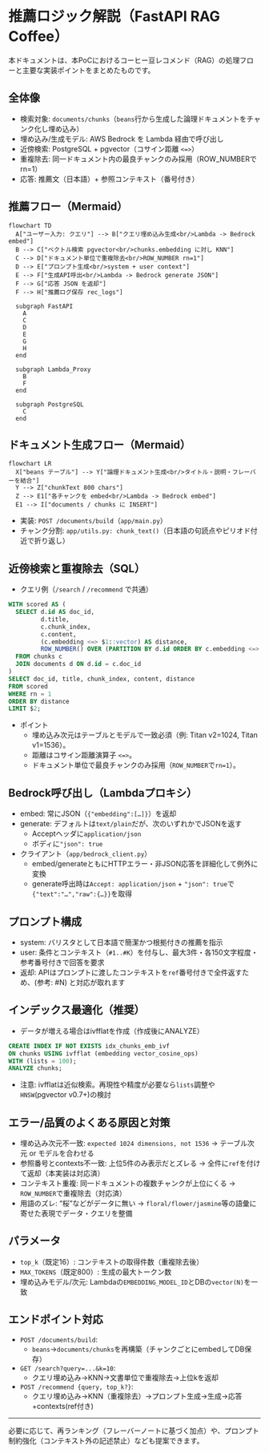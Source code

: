 # 推薦ロジック解説（FastAPI RAG Coffee）

本ドキュメントは、本PoCにおけるコーヒー豆レコメンド（RAG）の処理フローと主要な実装ポイントをまとめたものです。

## 全体像

- 検索対象: `documents/chunks`（`beans`行から生成した論理ドキュメントをチャンク化し埋め込み）
- 埋め込み/生成モデル: AWS Bedrock を Lambda 経由で呼び出し
- 近傍検索: PostgreSQL + pgvector（コサイン距離 `<=>`）
- 重複除去: 同一ドキュメント内の最良チャンクのみ採用（ROW_NUMBERでrn=1）
- 応答: 推薦文（日本語）+ 参照コンテキスト（番号付き）

## 推薦フロー（Mermaid）

```mermaid
flowchart TD
  A["ユーザー入力: クエリ"] --> B["クエリ埋め込み生成<br/>Lambda -> Bedrock embed"]
  B --> C["ベクトル検索 pgvector<br/>chunks.embedding に対し KNN"]
  C --> D["ドキュメント単位で重複除去<br/>ROW_NUMBER rn=1"]
  D --> E["プロンプト生成<br/>system + user context"]
  E --> F["生成API呼出<br/>Lambda -> Bedrock generate JSON"]
  F --> G["応答 JSON を返却"]
  F --> H["推薦ログ保存 rec_logs"]

  subgraph FastAPI
    A
    C
    D
    E
    G
    H
  end

  subgraph Lambda_Proxy
    B
    F
  end

  subgraph PostgreSQL
    C
  end
```

## ドキュメント生成フロー（Mermaid）

```mermaid
flowchart LR
  X["beans テーブル"] --> Y["論理ドキュメント生成<br/>タイトル・説明・フレーバーを結合"]
  Y --> Z["chunkText 800 chars"]
  Z --> E1["各チャンクを embed<br/>Lambda -> Bedrock embed"]
  E1 --> I["documents / chunks に INSERT"]
```

- 実装: `POST /documents/build`（`app/main.py`）
- チャンク分割: `app/utils.py: chunk_text()`（日本語の句読点やピリオド付近で折り返し）

## 近傍検索と重複除去（SQL）

- クエリ例（`/search` / `/recommend` で共通）

```sql
WITH scored AS (
  SELECT d.id AS doc_id,
         d.title,
         c.chunk_index,
         c.content,
         (c.embedding <=> $1::vector) AS distance,
         ROW_NUMBER() OVER (PARTITION BY d.id ORDER BY c.embedding <=> $1::vector) AS rn
  FROM chunks c
  JOIN documents d ON d.id = c.doc_id
)
SELECT doc_id, title, chunk_index, content, distance
FROM scored
WHERE rn = 1
ORDER BY distance
LIMIT $2;
```

- ポイント
  - 埋め込み次元はテーブルとモデルで一致必須（例: Titan v2=1024, Titan v1=1536）。
  - 距離はコサイン距離演算子 `<=>`。
  - ドキュメント単位で最良チャンクのみ採用（`ROW_NUMBER`で`rn=1`）。

## Bedrock呼び出し（Lambdaプロキシ）

- embed: 常にJSON（`{"embedding":[…]}`）を返却
- generate: デフォルトは`text/plain`だが、次のいずれかでJSONを返す
  - Acceptヘッダに`application/json`
  - ボディに`"json": true`
- クライアント（`app/bedrock_client.py`）
  - embed/generateともにHTTPエラー・非JSON応答を詳細化して例外に変換
  - generate呼出時は`Accept: application/json` + `"json": true`で`{"text":"…","raw":{…}}`を取得

## プロンプト構成

- system: バリスタとして日本語で簡潔かつ根拠付きの推薦を指示
- user: 条件とコンテキスト（`#1..#K`）を付与し、最大3件・各150文字程度・参考番号付きで回答を要求
- 返却: APIはプロンプトに渡したコンテキストを`ref`番号付きで全件返すため、(参考: #N) と対応が取れます

## インデックス最適化（推奨）

- データが増える場合はivfflatを作成（作成後にANALYZE）

```sql
CREATE INDEX IF NOT EXISTS idx_chunks_emb_ivf
ON chunks USING ivfflat (embedding vector_cosine_ops)
WITH (lists = 100);
ANALYZE chunks;
```

- 注意: ivfflatは近似検索。再現性や精度が必要なら`lists`調整や`HNSW`(pgvector v0.7+)の検討

## エラー/品質のよくある原因と対策

- 埋め込み次元不一致: `expected 1024 dimensions, not 1536` → テーブル次元 or モデルを合わせる
- 参照番号とcontexts不一致: 上位5件のみ表示だとズレる → 全件に`ref`を付けて返却（本実装は対応済）
- コンテキスト重複: 同一ドキュメントの複数チャンクが上位にくる → `ROW_NUMBER`で重複除去（対応済）
- 用語のズレ: “桜”などがデータに無い → `floral/flower/jasmine`等の語彙に寄せた表現でデータ・クエリを整備

## パラメータ

- `top_k`（既定16）: コンテキストの取得件数（重複除去後）
- `MAX_TOKENS`（既定800）: 生成の最大トークン数
- 埋め込みモデル/次元: Lambdaの`EMBEDDING_MODEL_ID`とDBの`vector(N)`を一致

## エンドポイント対応

- `POST /documents/build`:
  - `beans`→`documents/chunks`を再構築（チャンクごとにembedしてDB保存）
- `GET /search?query=...&k=10`:
  - クエリ埋め込み→KNN→文書単位で重複除去→上位kを返却
- `POST /recommend {query, top_k?}`:
  - クエリ埋め込み→KNN（重複除去）→プロンプト生成→生成→応答+contexts(ref付き)

---

必要に応じて、再ランキング（フレーバーノートに基づく加点）や、プロンプト制約強化（コンテキスト外の記述禁止）なども提案できます。
